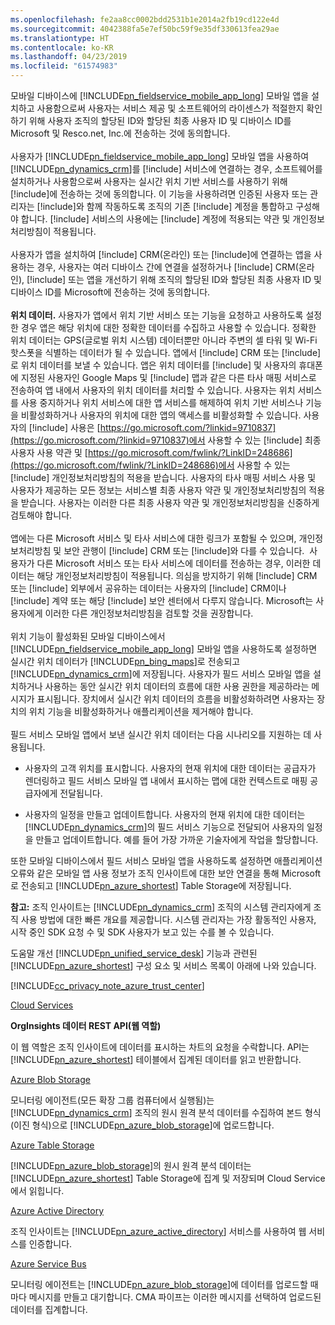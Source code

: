 ```yaml
---
ms.openlocfilehash: fe2aa8cc0002bdd2531b1e2014a2fb19cd122e4d
ms.sourcegitcommit: 4042388fa5e7ef50bc59f9e35df330613fea29ae
ms.translationtype: HT
ms.contentlocale: ko-KR
ms.lasthandoff: 04/23/2019
ms.locfileid: "61574983"
---
```

모바일 디바이스에 [!INCLUDE[pn_fieldservice_mobile_app_long](pn-fieldservice-mobile-app-long.md)] 모바일 앱을 설치하고 사용함으로써 사용자는 서비스 제공 및 소프트웨어의 라이센스가 적절한지 확인하기 위해 사용자 조직의 할당된 ID와 할당된 최종 사용자 ID 및 디바이스 ID를 Microsoft 및 Resco.net, Inc.에 전송하는 것에 동의합니다.  
&nbsp;<br />
사용자가 [!INCLUDE[pn_fieldservice_mobile_app_long](pn-fieldservice-mobile-app-long.md)] 모바일 앱을 사용하여 [!INCLUDE[pn_dynamics_crm](pn-dynamics-crm.md)]를 [!include[](../includes/tn-glympse.md)] 서비스에 연결하는 경우, 소프트웨어를 설치하거나 사용함으로써 사용자는 실시간 위치 기반 서비스를 사용하기 위해 [!include[](../includes/tn-glympse.md)]에 전송하는 것에 동의합니다. 이 기능을 사용하려면 인증된 사용자 또는 관리자는 [!include[](../includes/pn-dynamics-crm.md)]와 함께 작동하도록 조직의 기존 [!include[](../includes/tn-glympse.md)] 계정을 통합하고 구성해야 합니다. [!include[](../includes/tn-glympse.md)] 서비스의 사용에는 [!include[](../includes/tn-glympse.md)] 계정에 적용되는 약관 및 개인정보처리방침이 적용됩니다.  
&nbsp;<br />
사용자가 앱을 설치하여 [!include[](../includes/pn-microsoft-dynamics.md)] CRM(온라인) 또는 [!include[](../includes/pn-crm-online.md)]에 연결하는 앱을 사용하는 경우, 사용자는 여러 디바이스 간에 연결을 설정하거나 [!include[](../includes/pn-microsoft-dynamics.md)] CRM(온라인), [!include[](../includes/pn-crm-online.md)] 또는 앱을 개선하기 위해 조직의 할당된 ID와 할당된 최종 사용자 ID 및 디바이스 ID를 Microsoft에 전송하는 것에 동의합니다.  
&nbsp;<br />
**위치 데이터.** 사용자가 앱에서 위치 기반 서비스 또는 기능을 요청하고 사용하도록 설정한 경우 앱은 해당 위치에 대한 정확한 데이터를 수집하고 사용할 수 있습니다. 정확한 위치 데이터는 GPS(글로벌 위치 시스템) 데이터뿐만 아니라 주변의 셀 타워 및 Wi-Fi 핫스폿을 식별하는 데이터가 될 수 있습니다. 앱에서 [!include[](../includes/pn-microsoft-dynamics.md)] CRM 또는 [!include[](../includes/pn-dynamics-crm.md)]로 위치 데이터를 보낼 수 있습니다. 앱은 위치 데이터를 [!include[](../includes/pn-bing-maps.md)] 및 사용자의 휴대폰에 지정된 사용자인 Google Maps 및 [!include[](../includes/tn-apple.md)] 맵과 같은 다른 타사 매핑 서비스로 전송하여 앱 내에서 사용자의 위치 데이터를 처리할 수 있습니다. 사용자는 위치 서비스를 사용 중지하거나 위치 서비스에 대한 앱 서비스를 해제하여 위치 기반 서비스나 기능을 비활성화하거나 사용자의 위치에 대한 앱의 액세스를 비활성화할 수 있습니다. 사용자의 [!include[](../includes/pn-bing-maps.md)] 사용은 [https://go.microsoft.com/?linkid=9710837](https://go.microsoft.com/?linkid=9710837)에서 사용할 수 있는 [!include[](../includes/pn-bing-maps.md)] 최종 사용자 사용 약관 및 [https://go.microsoft.com/fwlink/?LinkID=248686](https://go.microsoft.com/fwlink/?LinkID=248686)에서 사용할 수 있는 [!include[](../includes/pn-bing-maps.md)] 개인정보처리방침의 적용을 받습니다. 사용자의 타사 매핑 서비스 사용 및 사용자가 제공하는 모든 정보는 서비스별 최종 사용자 약관 및 개인정보처리방침의 적용을 받습니다. 사용자는 이러한 다른 최종 사용자 약관 및 개인정보처리방침을 신중하게 검토해야 합니다.  
&nbsp;<br />
앱에는 다른 Microsoft 서비스 및 타사 서비스에 대한 링크가 포함될 수 있으며, 개인정보처리방침 및 보안 관행이 [!include[](../includes/pn-microsoft-dynamics.md)] CRM 또는 [!include[](../includes/pn-dynamics-crm.md)]와 다를 수 있습니다.  사용자가 다른 Microsoft 서비스 또는 타사 서비스에 데이터를 전송하는 경우, 이러한 데이터는 해당 개인정보처리방침이 적용됩니다. 의심을 방지하기 위해 [!include[](../includes/pn-microsoft-dynamics.md)] CRM 또는 [!include[](../includes/pn-dynamics-crm.md)] 외부에서 공유하는 데이터는 사용자의 [!include[](../includes/pn-microsoft-dynamics.md)] CRM이나 [!include[](../includes/pn-dynamics-crm.md)] 계약 또는 해당 [!include[](../includes/pn-microsoft-dynamics.md)] 보안 센터에서 다루지 않습니다. Microsoft는 사용자에게 이러한 다른 개인정보처리방침을 검토할 것을 권장합니다.  
&nbsp;<br />
위치 기능이 활성화된 모바일 디바이스에서 [!INCLUDE[pn_fieldservice_mobile_app_long](pn-fieldservice-mobile-app-long.md)] 모바일 앱을 사용하도록 설정하면 실시간 위치 데이터가 [!INCLUDE[pn_bing_maps](pn-bing-maps.md)]로 전송되고 [!INCLUDE[pn_dynamics_crm](pn-dynamics-crm.md)]에 저장됩니다. 사용자가 필드 서비스 모바일 앱을 설치하거나 사용하는 동안 실시간 위치 데이터의 흐름에 대한 사용 권한을 제공하라는 메시지가 표시됩니다. 장치에서 실시간 위치 데이터의 흐름을 비활성화하려면 사용자는 장치의 위치 기능을 비활성화하거나 애플리케이션을 제거해야 합니다.  
&nbsp;<br />
필드 서비스 모바일 앱에서 보낸 실시간 위치 데이터는 다음 시나리오를 지원하는 데 사용됩니다.  

 -  사용자의 고객 위치를 표시합니다. 사용자의 현재 위치에 대한 데이터는 공급자가 렌더링하고 필드 서비스 모바일 앱 내에서 표시하는 맵에 대한 컨텍스트로 매핑 공급자에게 전달됩니다.  

 -  사용자의 일정을 만들고 업데이트합니다. 사용자의 현재 위치에 대한 데이터는 [!INCLUDE[pn_dynamics_crm](pn-dynamics-crm.md)]의 필드 서비스 기능으로 전달되어 사용자의 일정을 만들고 업데이트합니다. 예를 들어 가장 가까운 기술자에게 작업을 할당합니다.  
  
또한 모바일 디바이스에서 필드 서비스 모바일 앱을 사용하도록 설정하면 애플리케이션 오류와 같은 모바일 앱 사용 정보가 조직 인사이트에 대한 보안 연결을 통해 Microsoft로 전송되고 [!INCLUDE[pn_azure_shortest](pn-azure-shortest.md)] Table Storage에 저장됩니다.  
  
**참고:** 조직 인사이트는 [!INCLUDE[pn_dynamics_crm](pn-dynamics-crm.md)] 조직의 시스템 관리자에게 조직 사용 방법에 대한 빠른 개요를 제공합니다. 시스템 관리자는 가장 활동적인 사용자, 시작 중인 SDK 요청 수 및 SDK 사용자가 보고 있는 수를 볼 수 있습니다.  
  
도움말 개선 [!INCLUDE[pn_unified_service_desk](pn-unified-service-desk.md)] 기능과 관련된 [!INCLUDE[pn_azure_shortest](pn-azure-shortest.md)] 구성 요소 및 서비스 목록이 아래에 나와 있습니다.  
  
[!INCLUDE[cc_privacy_note_azure_trust_center](cc-privacy-note-azure-trust-center.md)]  
  
[Cloud Services](https://azure.microsoft.com/services/cloud-services/)  
  
**OrgInsights 데이터 REST API(웹 역할)**  
  
이 웹 역할은 조직 인사이트에 데이터를 표시하는 차트의 요청을 수락합니다. API는 [!INCLUDE[pn_azure_shortest](pn-azure-shortest.md)] 테이블에서 집계된 데이터를 읽고 반환합니다.  
  
[Azure Blob Storage](https://azure.microsoft.com/services/storage/blobs/)  
  
모니터링 에이전트(모든 확장 그룹 컴퓨터에서 실행됨)는 [!INCLUDE[pn_dynamics_crm](pn-dynamics-crm.md)] 조직의 원시 원격 분석 데이터를 수집하여 본드 형식(이진 형식)으로 [!INCLUDE[pn_azure_blob_storage](pn-azure-blob-storage.md)]에 업로드합니다.  
  
[Azure Table Storage](https://azure.microsoft.com/services/storage/tables/)  
  
[!INCLUDE[pn_azure_blob_storage](pn-azure-blob-storage.md)]의 원시 원격 분석 데이터는 [!INCLUDE[pn_azure_shortest](pn-azure-shortest.md)] Table Storage에 집계 및 저장되며 Cloud Service에서 읽힙니다.  
  
[Azure Active Directory](https://azure.microsoft.com/services/active-directory/)  
  
조직 인사이트는 [!INCLUDE[pn_azure_active_directory](pn-azure-active-directory.md)] 서비스를 사용하여 웹 서비스를 인증합니다.  
  
[Azure Service Bus](https://azure.microsoft.com/services/service-bus/)  
  
모니터링 에이전트는 [!INCLUDE[pn_azure_blob_storage](pn-azure-blob-storage.md)]에 데이터를 업로드할 때마다 메시지를 만들고 대기합니다. CMA 파이프는 이러한 메시지를 선택하여 업로드된 데이터를 집계합니다.